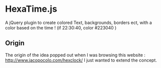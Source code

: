 HexaTime.js
===========

A jQuery plugin to create colored Text, backgrounds, borders ect, with a color based on the time ! (if 22:30:40, color #223040 )


## Origin 
The origin of the idea popped out when I was browsing this website : http://www.jacopocolo.com/hexclock/
I just wanted to extend the concept. 
